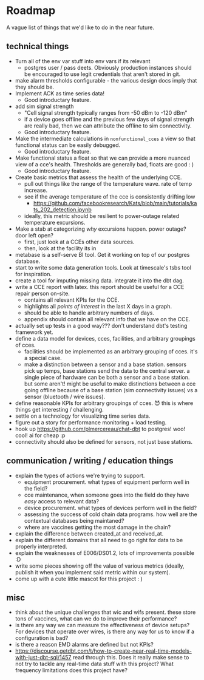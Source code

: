 # Roadmap

A vague list of things that we'd like to do in the near future.

## technical things

- Turn all of the env var stuff into env vars if its relevant
  - postgres user / pass deets. Obviously production instances should be encouraged
    to use legit credentials that aren't stored in git.
- make alarm thresholds configurable - the various design docs imply that they should be.
- Implement ACK as time series data!
  - Good introductary feature.
- add sim signal strength
  - "Cell signal strength typically ranges from -50 dBm to -120 dBm"
  - if a device goes offline and the previous few days of signal strength are really
      bad, then we can attribute the offline to sim connectivity.
  - Good introductary feature.
- Make the intermediate calculations in `nonfunctional_cces` a view so that functional
    status can be easily debugged.
  - Good introductary feature.
- Make functional status a float so that we can provide a more nuanced view of
    a cce's health. Thresholds are generally bad, floats are good : )
  - Good introductary feature.
- Create basic metrics that assess the health of the underlying CCE.
  - pull out things like the range of the temperature wave. rate of temp increase.
  - see if the average temperature of the cce is consistently drifting low
    - https://github.com/facebookresearch/Kats/blob/main/tutorials/kats_202_detection.ipynb
  - ideally, this metric should be resilient to power-outage related temperature excursions.
- Make a stab at categorizing *why* excursions happen. power outage? door left open?
  - first, just look at a CCEs other data sources.
  - then, look at the facility its in
- metabase is a self-serve BI tool. Get it working on top of our postgres database.
- start to write some data generation tools. Look at timescale's tsbs tool for inspiration.
- create a tool for imputing missing data. integrate it into the dbt dag.
- write a CCE report with latex. this report should be useful for a CCE repair person on-site.
  - contains all relevant KPIs for the CCE.
  - highlights all *points of interest* in the last X days in a graph.
  - should be able to handle arbitrary numbers of days.
  - appendix should contain all relevant info that we have on the CCE.
- actually set up tests in a good way??? don't understand dbt's testing framework yet.
- define a data model for devices, cces, facilities, and arbitrary groupings of cces.
  - facilities should be implemented as an arbitrary grouping of cces. it's a special case.
  - make a distinction between a sensor and a base station. sensors pick up temps, base stations
      send the data to the central server. a single piece of hardware can be both a sensor and
      a base station. but some aren't! might be useful to make distinctions between a cce going
      offline because of a base station (sim connectivity issues) vs a sensor (bluetooth / wire issues).
- define reasonable KPIs for arbitrary groupings of cces. 😈 this is where things get
    interesting / challenging.
- settle on a technology for visualizing time series data.
- figure out a story for performance monitoring + load testing.
- hook up https://github.com/plmercereau/chat-dbt to postgres! woo! cool! ai for cheap :p
- connectivity should also be defined for sensors, not just base stations.

## communication / writing / education things

- explain the types of actions we're trying to support.
  - equipment procurement. what types of equipment perform well in the field?
  - cce maintenance, when someone goes into the field do they have *easy* access to relevant data?
  - device procurement. what types of devices perform well in the field?
  - assessing the success of cold chain data programs. how well are the contextual databases being maintaned?
  - where are vaccines getting the most damage in the chain?
- explain the difference between created_at and received_at.
- explain the different domains that all need to go right for data to be properly interpreted.
- explain the weaknesses of E006/DS01.2, lots of improvements possible :D
- write some pieces showing off the value of various metrics (ideally, publish it when you
    implement said metric within our system).
- come up with a cute little mascot for this project : )

## misc

- think about the unique challenges that wic and wifs present. these store tons of vaccines, what
    can we do to improve their performance?
- is there any way we can measure the effectiveness of device setups? For devices that operate over
    wires, is there any way for us to know if a configuration is bad?
- is there a reason EMD alarms are defined but not KPIs?
- https://discourse.getdbt.com/t/how-to-create-near-real-time-models-with-just-dbt-sql/1457 read
    through this. Does it really make sense to not try to tackle any real-time data stuff with this
    project? What frequency limitations does this project have?

